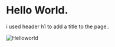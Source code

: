 # Hello World.
i used header h1 to add a title to the page..


![Helloworld](https://github.com/user-attachments/assets/05c2f749-3088-4c13-86f9-9b2b74e46b36)

